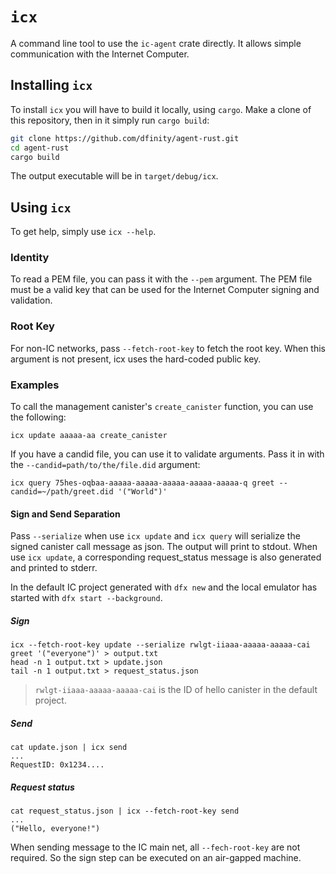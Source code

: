 # `icx`
A command line tool to use the `ic-agent` crate directly. It allows simple communication with
the Internet Computer.

## Installing `icx`
To install `icx` you will have to build it locally, using `cargo`. Make a clone of this repository,
then in it simply run `cargo build`:

```sh
git clone https://github.com/dfinity/agent-rust.git
cd agent-rust
cargo build
```

The output executable will be in `target/debug/icx`.

## Using `icx`
To get help, simply use `icx --help`.

### Identity
To read a PEM file, you can pass it with the `--pem` argument. The PEM file must be a valid
key that can be used for the Internet Computer signing and validation.

### Root Key
For non-IC networks, pass `--fetch-root-key` to fetch the root key.  When this argument is not present,
icx uses the hard-coded public key.

### Examples
To call the management canister's `create_canister` function, you can use the following:

```shell script
icx update aaaaa-aa create_canister
```

If you have a candid file, you can use it to validate arguments. Pass it in with the
`--candid=path/to/the/file.did` argument:

```shell script
icx query 75hes-oqbaa-aaaaa-aaaaa-aaaaa-aaaaa-aaaaa-q greet --candid=~/path/greet.did '("World")' 
```

#### Sign and Send Separation
Pass `--serialize` when use `icx update` and `icx query` will serialize the signed canister call message as json.
The output will print to stdout. When use `icx update`, a corresponding request_status message is also generated and printed to stderr.

In the default IC project generated with `dfx new` and the local emulator has started with `dfx start --background`.

##### Sign
```shell script
icx --fetch-root-key update --serialize rwlgt-iiaaa-aaaaa-aaaaa-cai greet '("everyone")' > output.txt
head -n 1 output.txt > update.json
tail -n 1 output.txt > request_status.json
```
> `rwlgt-iiaaa-aaaaa-aaaaa-cai` is the ID of hello canister in the default project.

##### Send
```shell script
cat update.json | icx send
...
RequestID: 0x1234....
```

##### Request status
```shell script
cat request_status.json | icx --fetch-root-key send
...
("Hello, everyone!")
```

When sending message to the IC main net, all `--fech-root-key` are not required. So the sign step can be executed on an air-gapped machine.